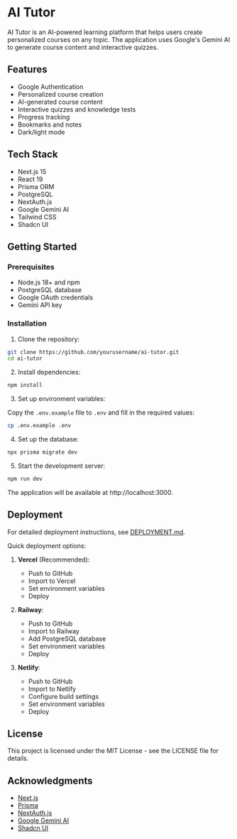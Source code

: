 # AI Tutor

AI Tutor is an AI-powered learning platform that helps users create personalized courses on any topic. The application uses Google's Gemini AI to generate course content and interactive quizzes.

## Features

- Google Authentication
- Personalized course creation
- AI-generated course content
- Interactive quizzes and knowledge tests
- Progress tracking
- Bookmarks and notes
- Dark/light mode

## Tech Stack

- Next.js 15
- React 19
- Prisma ORM
- PostgreSQL
- NextAuth.js
- Google Gemini AI
- Tailwind CSS
- Shadcn UI

## Getting Started

### Prerequisites

- Node.js 18+ and npm
- PostgreSQL database
- Google OAuth credentials
- Gemini API key

### Installation

1. Clone the repository:

```bash
git clone https://github.com/yourusername/ai-tutor.git
cd ai-tutor
```

2. Install dependencies:

```bash
npm install
```

3. Set up environment variables:

Copy the `.env.example` file to `.env` and fill in the required values:

```bash
cp .env.example .env
```

4. Set up the database:

```bash
npx prisma migrate dev
```

5. Start the development server:

```bash
npm run dev
```

The application will be available at http://localhost:3000.

## Deployment

For detailed deployment instructions, see [DEPLOYMENT.md](DEPLOYMENT.md).

Quick deployment options:

1. **Vercel** (Recommended):
   - Push to GitHub
   - Import to Vercel
   - Set environment variables
   - Deploy

2. **Railway**:
   - Push to GitHub
   - Import to Railway
   - Add PostgreSQL database
   - Set environment variables
   - Deploy

3. **Netlify**:
   - Push to GitHub
   - Import to Netlify
   - Configure build settings
   - Set environment variables
   - Deploy

## License

This project is licensed under the MIT License - see the LICENSE file for details.

## Acknowledgments

- [Next.js](https://nextjs.org/)
- [Prisma](https://www.prisma.io/)
- [NextAuth.js](https://next-auth.js.org/)
- [Google Gemini AI](https://ai.google.dev/)
- [Shadcn UI](https://ui.shadcn.com/)

